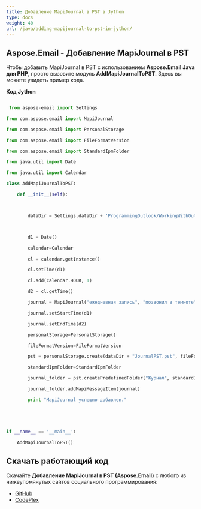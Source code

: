 ```yaml
---
title: Добавление MapiJournal в PST в Jython
type: docs
weight: 40
url: /java/adding-mapijournal-to-pst-in-jython/
---
```


## **Aspose.Email - Добавление MapiJournal в PST**
Чтобы добавить MapiJournal в PST с использованием **Aspose.Email Java для PHP**, просто вызовите модуль **AddMapiJournalToPST**. Здесь вы можете увидеть пример кода.

**Код Jython**

```python

 from aspose-email import Settings

from com.aspose.email import MapiJournal

from com.aspose.email import PersonalStorage

from com.aspose.email import FileFormatVersion

from com.aspose.email import StandardIpmFolder

from java.util import Date

from java.util import Calendar

class AddMapiJournalToPST:

    def __init__(self):



        dataDir = Settings.dataDir + 'ProgrammingOutlook/WorkingWithOutlookPersonalStorage/AddMapiJournalToPST/'



        d1 = Date()

        calendar=Calendar

        cl = calendar.getInstance()

        cl.setTime(d1)

        cl.add(calendar.HOUR, 1)

        d2 = cl.getTime()

        journal = MapiJournal("ежедневная запись", "позвонил в темноте", "Телефонный звонок", "Телефонный звонок")

        journal.setStartTime(d1)

        journal.setEndTime(d2)

        personalStorage=PersonalStorage()

        fileFormatVersion=FileFormatVersion

        pst = personalStorage.create(dataDir + "JournalPST.pst", fileFormatVersion.Unicode)

        standardIpmFolder=StandardIpmFolder

        journal_folder = pst.createPredefinedFolder("Журнал", standardIpmFolder.Journal)

        journal_folder.addMapiMessageItem(journal)

        print "MapiJournal успешно добавлен."





if __name__ == '__main__':        

    AddMapiJournalToPST()

```
## **Скачать работающий код**
Скачайте **Добавление MapiJournal в PST (Aspose.Email)** с любого из нижеупомянутых сайтов социального программирования:

- [GitHub](https://github.com/aspose-email/Aspose.Email-for-Java/releases/tag/Aspose.Email_Java_for_Jython-v1.0)
- [CodePlex](https://asposeemailjavajython.codeplex.com/releases/view/620655)